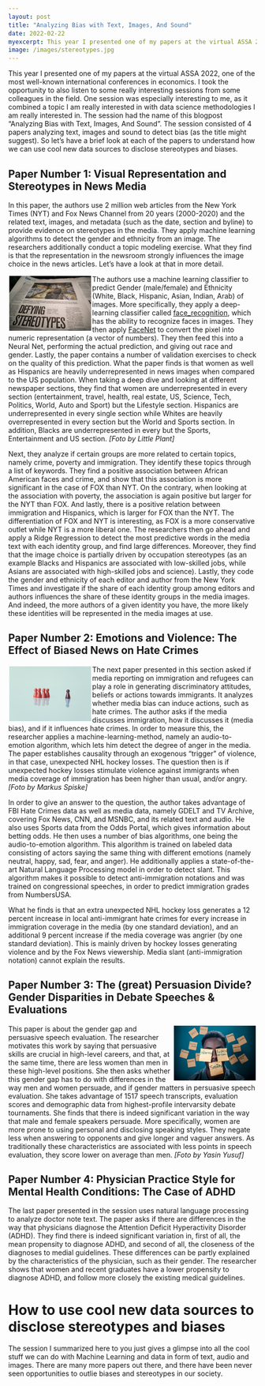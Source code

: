 ```yaml
---
layout: post
title: "Analyzing Bias with Text, Images, And Sound"
date: 2022-02-22
myexcerpt: This year I presented one of my papers at the virtual ASSA 2022, one of the most well-known international conferences in economics. I took the opportunity to also listen to some really interesting sessions from some colleagues in the field. One session was especially interesting to me, as it combined a topic I am really interested in with data science methodologies I am really interested in. The session had the name of this blogpost “Analyzing Bias with Text, Images, And Sound”, and consisted of 4 papers analyzing text, images and sound to detect bias. So let’s have a brief look at each of the papers to understand how we can use cool new data sources to disclose stereotypes and biases.     
image: /images/stereotypes.jpg
---
```


This year I presented one of my papers at the virtual ASSA 2022, one of the most well-known international conferences in economics. I took the opportunity to also listen to some really interesting sessions from some colleagues in the field. One session was especially interesting to me, as it combined a topic I am really interested in with data science methodologies I am really interested in. The session had the name of this blogpost “Analyzing Bias with Text, Images, And Sound”. The session consisted of 4 papers analyzing text, images and sound to detect bias (as the title might suggest). So let’s have a brief look at each of the papers to understand how we can use cool new data sources to disclose stereotypes and biases. 
## Paper Number 1: Visual Representation and Stereotypes in News Media
In this paper, the authors use 2 million web articles from the New York Times (NYT) and Fox News Channel from 20 years (2000-2020) and the related text, images, and metadata (such as the date, section and byline) to provide evidence on stereotypes in the media. They apply machine learning algorithms to detect the gender and ethnicity from an image. The researchers additionally conduct a topic modeling exercise. What they find is that the representation in the newsroom strongly influences the image choice in the news articles. Let’s have a look at that in more detail. 

<img src="/images/stereotypes.jpg" alt="stereotypes" style="float:left;margin: 2px 2px 2px 2px;max-width:33%;"/>

The authors use a machine learning classifier to predict Gender (male/female) and Ethnicity (White, Black, Hispanic, Asian, Indian, Arab) of images. More specifically, they apply a deep-learning classifier called [face_recognition](https://github.com/ageitgey/face_recognition), which has the ability to recognize faces in images. They then apply [FaceNet](https://arxiv.org/abs/1503.03832) to convert the pixel into numeric representation (a vector of numbers). They then feed this into a Neural Net, performing the actual prediction, and giving out race and gender. Lastly, the paper contains a number of validation exercises to check on the quality of this prediction. 
What the paper finds is that women as well as Hispanics are heavily underrepresented in news images when compared to the US population. When taking a deep dive and looking at different newspaper sections, they find that women are underrepresented in every section (entertainment, travel, health, real estate, US, Science, Tech, Politics, World, Auto and Sport) but the Lifestyle section. Hispanics are underrepresented in every single section while Whites are heavily overrepresented in every section but the World and Sports section. In addition, Blacks are underrepresented in every but the Sports, Entertainment and US section. *[Foto by Little Plant]* 

Next, they analyze if certain groups are more related to certain topics, namely crime, poverty and immigration. They identify these topics through a list of keywords. They find a positive association between African American faces and crime, and show that this association is more significant in the case of FOX than NYT. On the contrary, when looking at the association with poverty, the association is again positive but larger for the NYT than FOX. And lastly, there is a positive relation between immigration and Hispanics, which is larger for FOX than the NYT. The differentiation of FOX and NYT is interesting, as FOX is a more conservative outlet while NYT is a more liberal one. The researchers then go ahead and apply a Ridge Regression to detect the most predictive words in the media text with each identity group, and find large differences. Moreover, they find that the image choice is partially driven by occupation stereotypes (as an example Blacks and Hispanics are associated with low-skilled jobs, while Asians are associated with high-skilled jobs and science). Lastly, they code the gender and ethnicity of each editor and author from the New York Times and investigate if the share of each identity group among editors and authors influences the share of these identity groups in the media images. And indeed, the more authors of a given identity you have, the more likely these identities will be represented in the media images at use. 
## Paper Number 2: Emotions and Violence: The Effect of Biased News on Hate Crimes

<img src="/images/hatecrime.jpg" alt="hatecrime" style="float:left;margin: 2px 2px 2px 2px;max-width:33%;"/>

The next paper presented in this section asked if media reporting on immigration and refugees can play a role in generating discriminatory attitudes, beliefs or actions towards immigrants. It analyzes whether media bias can induce actions, such as hate crimes. The author asks if the media discusses immigration, how it discusses it (media bias), and if it influences hate crimes. In order to measure this, the researcher applies a machine-learning-method, namely an audio-to-emotion algorithm, which lets him detect the degree of anger in the media. The paper establishes causality through an exogenous “trigger” of violence, in that case, unexpected NHL hockey losses. The question then is if unexpected hockey losses stimulate violence against immigrants when media coverage of immigration has been higher than usual, and/or angry. *[Foto by Markus Spiske]*

In order to give an answer to the question, the author takes advantage of FBI Hate Crimes data as well as media data, namely GDELT and TV Archive, covering Fox News, CNN, and MSNBC, and its related text and audio. He also uses Sports data from the Odds Portal, which gives information about betting odds. He then uses a number of bias algorithms, one being the audio-to-emotion algorithm. This algorithm is trained on labeled data consisting of actors saying the same thing with different emotions (namely neutral, happy, sad, fear, and anger). He additionally applies a state-of-the-art Natural Language Processing model in order to detect slant. This algorithm makes it possible to detect anti-immigration notations and was trained on congressional speeches, in order to predict immigration grades from NumbersUSA. 

What he finds is that an extra unexpected NHL hockey loss generates a 12 percent increase in local anti-immigrant hate crimes for every increase in immigration coverage in the media (by one standard deviation), and an additional 9 percent increase if the media coverage was angrier (by one standard deviation). This is mainly driven by hockey losses generating violence and by the Fox News viewership. Media slant (anti-immigration notation) cannot explain the results. 
## Paper Number 3: The (great) Persuasion Divide? Gender Disparities in Debate Speeches & Evaluations

<img src="/images/stereotypes2.jpg" alt="stereotypes2" style="float:right;margin: 2px 2px 2px 2px;max-width:33%;"/>

This paper is about the gender gap and persuasive speech evaluation. The researcher motivates this work by saying that persuasive skills are crucial in high-level careers, and that, at the same time, there are less women than men in these high-level positions. She then asks whether this gender gap has to do with differences in the way men and women persuade, and if gender matters in persuasive speech evaluation. She takes advantage of 1517 speech transcripts, evaluation scores and demographic data from highest-profile intervarsity debate tournaments. She finds that there is indeed significant variation in the way that male and female speakers persuade. More specifically, women are more prone to using personal and disclosing speaking styles. They negate less when answering to opponents and give longer and vaguer answers. As traditionally these characteristics are associated with less points in speech evaluation, they score lower on average than men. *[Foto by Yasin Yusuf]*
## Paper Number 4: Physician Practice Style for Mental Health Conditions: The Case of ADHD
The last paper presented in the session uses natural language processing to analyze doctor note text. The paper asks if there are differences in the way that physicians diagnose the Attention Deficit Hyperactivity Disorder (ADHD). They find there is indeed significant variation in, first of all, the mean propensity to diagnose ADHD, and second of all, the closeness of the diagnoses to medial guidelines. These differences can be partly explained by the characteristics of the physician, such as their gender. The researcher shows that women and recent graduates have a lower propensity to diagnose ADHD, and follow more closely the existing medical guidelines. 
# How to use cool new data sources to disclose stereotypes and biases
The session I summarized here to you just gives a glimpse into all the cool stuff we can do with Machine Learning and data in form of text, audio and images. There are many more papers out there, and there have been never seen opportunities to outlie biases and stereotypes in our society. 

